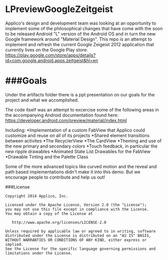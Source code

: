 LPreviewGoogleZeitgeist
=======================

Applico's design and development team was looking at an opportunity to implement some of the philosophical changes that have come with the soon to be released Android "L" version of the Android OS and in turn
the new Google framework around "Material Design".
This repo is an attempt to implement and refresh the current Google Zeigeist 2012 application that currently lives on the Google Play store:
https://play.google.com/store/apps/details?id=com.google.android.apps.zeitgeist&hl=en

###Goals
==============================
Under the artifacts folder there is a ppt presentation on our goals for the project and what we accomplished.

The code itself was an attempt to excercise some of the following areas in the
accompanying Android documentation found here:
https://developer.android.com/preview/material/index.html

Including:
*Implementation of a custom FabView that Applico could customize and reuse on all of its projects
*Shared element transitions between activites
*The RecyclerView
*The CardView
*Theming and use of the new primary and secondary colors
*Touch feedback, in particular the new ripple drawables
*Animated State List Drawables for the FabView
*Drawable Tinting and the Palette Class


Some of the more advanced topics like curved motion and the reveal and path based implementations didn't make it into this demo.  But we encourage people to contribute and help us out!



###License
```
Copyright 2014 Applico, Inc.

Licensed under the Apache License, Version 2.0 (the "License");
you may not use this file except in compliance with the License.
You may obtain a copy of the License at

   http://www.apache.org/licenses/LICENSE-2.0

Unless required by applicable law or agreed to in writing, software
distributed under the License is distributed on an "AS IS" BASIS,
WITHOUT WARRANTIES OR CONDITIONS OF ANY KIND, either express or implied.
See the License for the specific language governing permissions and
limitations under the License.





